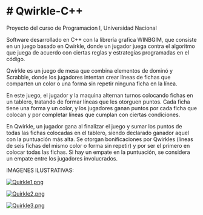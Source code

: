 # # Qwirkle-C++
Proyecto del curso de Programacion I, Universidad Nacional

Software desarrollado en C++ con la librería grafica WINBGIM, que consiste en un juego basado en Qwirkle, donde un jugador  juega contra el algoritmo que juega de acuerdo con ciertas reglas y estrategias programadas en el código.

Qwirkle es un juego de mesa que combina elementos de dominó y Scrabble, donde los jugadores intentan crear líneas de fichas que comparten un color o una forma sin repetir ninguna ficha en la línea.

En este juego, el jugador y la maquina alternan turnos colocando fichas en un tablero, tratando de formar líneas que les otorguen puntos. Cada ficha tiene una forma y un color, y los jugadores ganan puntos por cada ficha que colocan y por completar líneas que cumplan con ciertas condiciones.

En Qwirkle, un jugador gana al finalizar el juego y sumar los puntos de todas las fichas colocadas en el tablero, siendo declarado ganador aquel con la puntuación más alta. Se otorgan bonificaciones por Qwirkles (líneas de seis fichas del mismo color o forma sin repetir) y por ser el primero en colocar todas las fichas. Si hay un empate en la puntuación, se considera un empate entre los jugadores involucrados.

IMAGENES ILUSTRATIVAS:

[![Quirkle1.png](https://i.postimg.cc/7YvYM37Z/Quirkle1.png)](https://postimg.cc/9zphcqJ6)

[![Quirkle2.png](https://i.postimg.cc/QxpN6Fkk/Quirkle2.png)](https://postimg.cc/HVkCnsNV)

[![Quirkle3.png](https://i.postimg.cc/CxSh9wcy/Quirkle3.png)](https://postimg.cc/F7CXLXtG)
